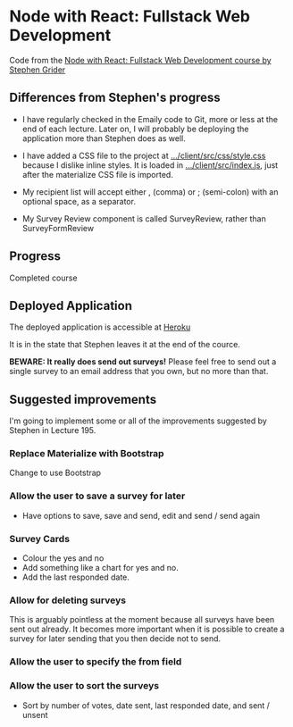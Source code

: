 # Node with React: Fullstack Web Development

Code from the
[Node with React: Fullstack Web Development course by Stephen Grider](https://www.udemy.com/node-with-react-fullstack-web-development/learn/v4/content)

## Differences from Stephen's progress

* I have regularly checked in the Emaily code to Git, more or less at the end of
each lecture. Later on, I will probably be deploying the application more
than Stephen does as well.

* I have added a CSS file to the project at
[.../client/src/css/style.css](https://github.com/JulianNicholls/Node-with-React/blob/master/Emaily/server/client/src/css/style.css)
because I dislike inline styles. It is loaded in [.../client/src/index.js](https://github.com/JulianNicholls/Node-with-React/blob/master/Emaily/server/client/src/index.js),
just after the materialize CSS file is imported.

* My recipient list will accept either , (comma) or ; (semi-colon) with an
optional space, as a separator.

* My Survey Review component is called SurveyReview, rather than SurveyFormReview

## Progress

Completed course

## Deployed Application

The deployed application is accessible at [Heroku](https://julian-emaily.herokuapp.com)

It is in the state that Stephen leaves it at the end of the cource.

**BEWARE: It really does send out surveys!** Please feel free to send out a single survey
to an email address that you own, but no more than that.

## Suggested improvements

I'm going to implement some or all of the improvements suggested by Stephen in Lecture 195.

### Replace Materialize with Bootstrap

Change to use Bootstrap

### Allow the user to save a survey for later

* Have options to save, save and send, edit and send / send again

### Survey Cards

* Colour the yes and no
* Add something like a chart for yes and no.
* Add the last responded date.

### Allow for deleting surveys

This is arguably pointless at the moment because all surveys have been sent
out already. It becomes more important when it is possible to create a survey
for later sending that you then decide not to send.

### Allow the user to specify the from field

### Allow the user to sort the surveys

* Sort by number of votes, date sent, last responded date, and sent / unsent
